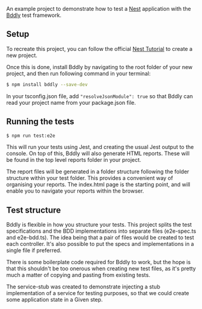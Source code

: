 An example project to demonstrate how to test a [Nest](https://github.com/nestjs/nest) application with the [Bddly](https://www.npmjs.com/package/bddly) test framework.

## Setup

To recreate this project, you can follow the official [Nest Tutorial](https://docs.nestjs.com/first-steps) to create a new project.

Once this is done, install Bddly by navigating to the root folder of your new project, and then run following command in your terminal:

```bash
$ npm install bddly --save-dev
```

In your tsconfig.json file, add `"resolveJsonModule": true` so that Bddly can read your project name from your package.json file.

## Running the tests

```bash
$ npm run test:e2e
```

This will run your tests using Jest, and creating the usual Jest output to the console. On top of this, Bddly will also generate HTML reports. These will be found in the top level reports folder in your project.

The report files will be generated in a folder structure following the folder structure within your test folder. This provides a convenient way of organising your reports. The index.html page is the starting point, and will enable you to navigate your reports within the browser.

## Test structure

Bddly is flexible in how you structure your tests. This project splits the test specifications and the BDD implementations into separate files (e2e-spec.ts and e2e-bdd.ts). The idea being that a pair of files would be created to test each controller. It's also possible to put the specs and implementations in a single file if preferred.

There is some boilerplate code required for Bddly to work, but the hope is that this shouldn't be too onerous when creating new test files, as it's pretty much a matter of copying and pasting from existing tests.

The service-stub was created to demonstrate injecting a stub implementation of a service for testing purposes, so that we could create some application state in a Given step. 

